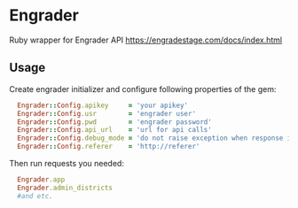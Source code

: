 # Engrader
Ruby wrapper for Engrader API https://engradestage.com/docs/index.html
## Usage
  Create engrader initializer and configure following properties of the gem:
  ```ruby
    Engrader::Config.apikey     = 'your apikey'
    Engrader::Config.usr        = 'engrader user'
    Engrader::Config.pwd        = 'engrader password'
    Engrader::Config.api_url    = 'url for api calls'
    Engrader::Config.debug_mode = 'do not raise exception when response is unsuccessfull'
    Engrader::Config.referer    = 'http://referer'
  ```

  Then run requests you needed:

  ```ruby
    Engrader.app
    Engrader.admin_districts
    #and etc.
  ```

